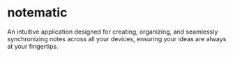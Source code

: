 # notematic
An intuitive application designed for creating, organizing, and seamlessly synchronizing notes across all your devices, ensuring your ideas are always at your fingertips.
